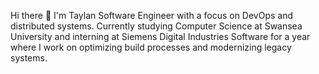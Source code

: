 Hi there 👋 I'm Taylan
Software Engineer with a focus on DevOps and distributed systems. Currently studying Computer Science at Swansea University and interning at Siemens Digital Industries Software for a year where I work on optimizing build processes and modernizing legacy systems.
